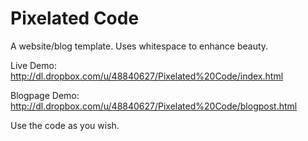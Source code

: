 # Pixelated Code

A website/blog template. Uses whitespace to enhance beauty. 

Live Demo: http://dl.dropbox.com/u/48840627/Pixelated%20Code/index.html

Blogpage Demo: http://dl.dropbox.com/u/48840627/Pixelated%20Code/blogpost.html

Use the code as you wish. 